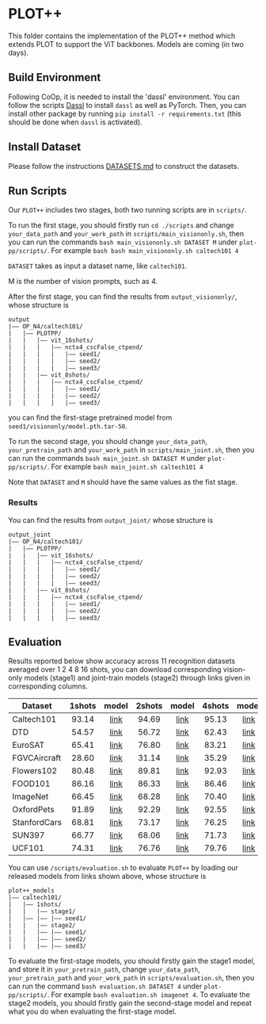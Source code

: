 # PLOT++
This folder contains the implementation of the PLOT++ method which extends PLOT to support the ViT backbones. Models are coming (in two days). 


## Build Environment
Following CoOp, it is needed to install the 'dassl' environment. You can follow the scripts [Dassl](https://github.com/KaiyangZhou/Dassl.pytorch#installation) to install `dassl` as well as PyTorch. Then, you can install other package by running `pip install -r requirements.txt` (this should be done when `dassl` is activated).


## Install Dataset
Please follow the instructions [DATASETS.md](https://github.com/KaiyangZhou/CoOp/blob/main/DATASETS.md) to construct the datasets.


## Run Scripts


Our `PLOT++` includes two stages, both two running scripts are in `scripts/`. 

To run the first stage, you should firstly run `cd ./scripts` and change `your_data_path` and `your_work_path` in `scripts/main_visiononly.sh`, then you can run the commands `bash main_visiononly.sh DATASET M` under `plot-pp/scripts/`. For example `bash bash main_visiononly.sh caltech101 4`

`DATASET` takes as input a dataset name, like `caltech101`. 

M is the number of vision prompts, such as 4.

After the first stage, you can find the results from `output_visiononly/`, whose structure is
```
output
|–– OP_N4/caltech101/
|   |–– PLOTPP/
|   |   |–– vit_16shots/
|   |   |   |–– nctx4_cscFalse_ctpend/
|   |   |   |   |–– seed1/
|   |   |   |   |–– seed2/
|   |   |   |   |–– seed3/
|   |   |–– vit_8shots/
|   |   |   |–– nctx4_cscFalse_ctpend/
|   |   |   |   |–– seed1/
|   |   |   |   |–– seed2/
|   |   |   |   |–– seed3/
```
you can find the first-stage pretrained model from `seed1/visiononly/model.pth.tar-50`.

To run the second stage, you should change `your_data_path`, `your_pretrain_path` and `your_work_path` in `scripts/main_joint.sh`, then you can run the commands `bash main_joint.sh DATASET M` under `plot-pp/scripts/`. For example `bash main_joint.sh caltech101 4`

Note that `DATASET` and `M` should have the same values as the fist stage.

### Results

You can find the results from `output_joint/` whose structure is

```
output_joint
|–– OP_N4/caltech101/
|   |–– PLOTPP/
|   |   |–– vit_16shots/
|   |   |   |–– nctx4_cscFalse_ctpend/
|   |   |   |   |–– seed1/
|   |   |   |   |–– seed2/
|   |   |   |   |–– seed3/
|   |   |–– vit_8shots/
|   |   |   |–– nctx4_cscFalse_ctpend/
|   |   |   |   |–– seed1/
|   |   |   |   |–– seed2/
|   |   |   |   |–– seed3/
```


## Evaluation

Results reported below show accuracy across 11 recognition datasets averaged over 1 2 4 8 16 shots, you can download corresponding vision-only models (stage1) and joint-train models (stage2) through links given in corresponding columns.

| Dataset      | 1shots | model | 2shots | model | 4shots | model | 8shots | model | 16shots | model |
|------------  |:-----:|:-----:|:-----:|:-----:|:-----:|:-----:|:-----:|:-----:|:-----:|:-----:|
| Caltech101   | 93.14 | [link](https://mbzuaiac-my.sharepoint.com/:f:/g/personal/zhengqing_gao_mbzuai_ac_ae/EpC3d68Pux5PkGBpUdBdJlcB_8U1bE4B_7iah1MW4I89Qg?e=vxrJGJ) | 94.69 | [link](https://mbzuaiac-my.sharepoint.com/:f:/g/personal/zhengqing_gao_mbzuai_ac_ae/EvgO7kJupK5HiEkQAn3ZUzgBHJg4Oyih4ku0gp0m_QrjyA?e=LpHrYl) | 95.13 | [link](https://mbzuaiac-my.sharepoint.com/:f:/g/personal/zhengqing_gao_mbzuai_ac_ae/EtgwloTb4MtOppbHiMwFTJEBN4dp4jD2H-FCEmSRZG810A?e=7hS8Ec) | 95.51 | [link](https://mbzuaiac-my.sharepoint.com/:f:/g/personal/zhengqing_gao_mbzuai_ac_ae/EhFiGP8jX0RApGU432Oo7I8Bsb7Tx4RbDsCUH9NKSltCng?e=hfUPjS) | 96.04 | [link](https://mbzuaiac-my.sharepoint.com/:f:/g/personal/zhengqing_gao_mbzuai_ac_ae/EktGNwCnbtNHos9kgYV27tQB2eVOwpDlpP2BSnSrCdpdfw?e=Qkvilk) |
| DTD          | 54.57 | [link](https://mbzuaiac-my.sharepoint.com/:f:/g/personal/zhengqing_gao_mbzuai_ac_ae/EsRgj4ZUbDRMhW21q0nIUhMBKqFdpBuObo8H19ht8cUHng?e=FnyruT) | 56.72 | [link](https://mbzuaiac-my.sharepoint.com/:f:/g/personal/zhengqing_gao_mbzuai_ac_ae/EvtV_bw1y7tPoObvHnI9wLoB2dyLeczmAkUJIGO9EGCa7Q?e=bPywfG) | 62.43 | [link](https://mbzuaiac-my.sharepoint.com/:f:/g/personal/zhengqing_gao_mbzuai_ac_ae/EhJ4QMsjQ6lBmoiJVh08bIYBSxAo0_0DlloxFcxNpkYu6g?e=vplGyO) | 66.49 | [link](https://mbzuaiac-my.sharepoint.com/:f:/g/personal/zhengqing_gao_mbzuai_ac_ae/Eup_f1aNqVVIlZjpZ3B9nMoBj09xJQxKfbsxWVljKNQm5w?e=1UZd4q) | 71.43 | [link](https://mbzuaiac-my.sharepoint.com/:f:/g/personal/zhengqing_gao_mbzuai_ac_ae/EtUyPQbtHjVKqW4rGegEVqkBBQ15wN_Ip-p31eYYsIbdLg?e=obc9RF) |
| EuroSAT      | 65.41 | [link](https://mbzuaiac-my.sharepoint.com/:f:/g/personal/zhengqing_gao_mbzuai_ac_ae/En4S1gqR94NEra5WwycVcgcBIgNclPl6HK8Y_CtuhrZFTQ?e=iFktfL) | 76.80 | [link](https://mbzuaiac-my.sharepoint.com/:f:/g/personal/zhengqing_gao_mbzuai_ac_ae/EgmVkurgSI5FnGVJb0ZRt_gBAlApnF-wNvI7LvfKRf0okQ?e=cb5Efq) | 83.21 | [link](https://mbzuaiac-my.sharepoint.com/:f:/g/personal/zhengqing_gao_mbzuai_ac_ae/EpjQMS808TpDqzb2p-Utc88BRcEaTklqdKjUmoHxO32SQA?e=yLO7BH) | 88.37 | [link](https://mbzuaiac-my.sharepoint.com/:f:/g/personal/zhengqing_gao_mbzuai_ac_ae/EsN7jMoKXwxEkqR-3M4j4HAB9zLC0q_PxIwe6cjk40SHmg?e=GQAVHE) | 92.00 | [link](https://mbzuaiac-my.sharepoint.com/:f:/g/personal/zhengqing_gao_mbzuai_ac_ae/ErBcLogSVD5LkNKcFU5VJVAB0_Tv17guzoUtM6Rb9W1sfA?e=b5WJfh) |
| FGVCAircraft | 28.60 | [link](https://mbzuaiac-my.sharepoint.com/:f:/g/personal/zhengqing_gao_mbzuai_ac_ae/Eg7zuRGnVslBlcMoK7YqnfcBLJtJ-V1AM114QUgHPFWx0A?e=fy73fm) | 31.14 | [link](https://mbzuaiac-my.sharepoint.com/:f:/g/personal/zhengqing_gao_mbzuai_ac_ae/EsidgefYrjNIophMkt1p-BABX8043Lsdt6MfyZdJoEh2Hg?e=ECSzXF) | 35.29 | [link](https://mbzuaiac-my.sharepoint.com/:f:/g/personal/zhengqing_gao_mbzuai_ac_ae/EsR_-hWn-XxIucv4DToMdGYBvs1mGqTh6oenn1fbrlwYZA?e=Bc7go3) | 41.42 | [link](https://mbzuaiac-my.sharepoint.com/:f:/g/personal/zhengqing_gao_mbzuai_ac_ae/Etw5ybVaHFtCqB7t5vFJ_-gBhkpNLu_bEsdTakyvkot1Dw?e=sOMbNO) | 46.74 | [link](https://mbzuaiac-my.sharepoint.com/:f:/g/personal/zhengqing_gao_mbzuai_ac_ae/EkUgAeN7o9tOjRoCVOhGD_UBOCRAGVpEOLP6QCA7XlPLYg?e=Op1e5C) |
| Flowers102   | 80.48 | [link](https://mbzuaiac-my.sharepoint.com/:f:/g/personal/zhengqing_gao_mbzuai_ac_ae/EutE09bBQNpIvWIMg5hrpI0B09YfHEQSo82KHq4y-abmpA?e=1LMdTO) | 89.81 | [link](https://mbzuaiac-my.sharepoint.com/:f:/g/personal/zhengqing_gao_mbzuai_ac_ae/Ei5owC1EViBJn2EL7lDc-dkBSLeVE-2x4KqdT_0iJpQNLA?e=SFS67Y) | 92.93 | [link](https://mbzuaiac-my.sharepoint.com/:f:/g/personal/zhengqing_gao_mbzuai_ac_ae/EtUTWRQxExpOmdP74LfzTQ4BF72pNbIctQPa1D-ebiJjUw?e=Na55Tp) | 95.44 | [link](https://mbzuaiac-my.sharepoint.com/:f:/g/personal/zhengqing_gao_mbzuai_ac_ae/EtJYwb-Lv0xHq5lKexyFmWEBE9TbsnfluZ3FpgdtZXkb6Q?e=Z03a0Z) | 97.56 | [link](https://mbzuaiac-my.sharepoint.com/:f:/g/personal/zhengqing_gao_mbzuai_ac_ae/EmhlW-VfdxxJrNUCrTgK2BQBBu3XuyfEKqfpg7YMgEiYsw?e=XGTfWQ) |
| FOOD101      | 86.16 | [link](https://mbzuaiac-my.sharepoint.com/:f:/g/personal/zhengqing_gao_mbzuai_ac_ae/Ev2t-mQS0D5JrJj3V0EV64MB0xIwhuq04jyqYcnZE4gnvA?e=BT6dQ7) | 86.33 | [link](https://mbzuaiac-my.sharepoint.com/:f:/g/personal/zhengqing_gao_mbzuai_ac_ae/EgL0VLY1ZJ9Gp1YRqofypZEB9S2tFM14wrqRgJdG6dAKkA?e=9pK0LO) | 86.46 | [link](https://mbzuaiac-my.sharepoint.com/:f:/g/personal/zhengqing_gao_mbzuai_ac_ae/Eu7tffhul4lAjI_rKQ5PHpcB6CO1MZ1KWI-pJHdzFYrXMQ?e=O51pea) | 86.58 | [link](https://mbzuaiac-my.sharepoint.com/:f:/g/personal/zhengqing_gao_mbzuai_ac_ae/EqAeComPOy1JnkgrmtXa3IUBJjWFv-7SctPyCAPbxO95xQ?e=h91AqS) | 87.11 | [link](https://mbzuaiac-my.sharepoint.com/:f:/g/personal/zhengqing_gao_mbzuai_ac_ae/Eti4lZxRqeJOnvVhFZyFaLsBVJARYBUMqkUbU0U7UibwWA?e=udoWIq) |
| ImageNet     | 66.45 | [link](https://mbzuaiac-my.sharepoint.com/:f:/g/personal/zhengqing_gao_mbzuai_ac_ae/EthJgxAV9adKoRLUJJFQ7kwBK1nQsl2o6y4aUWlnqcZDdQ?e=rqD9Sm) | 68.28 | [link](https://mbzuaiac-my.sharepoint.com/:f:/g/personal/zhengqing_gao_mbzuai_ac_ae/EpodJ-4zuGRJg-H5L_F6zhkBtQ_rKThDhJrGQOXEDpeh3g?e=319EUh) | 70.40 | [link](https://mbzuaiac-my.sharepoint.com/:f:/g/personal/zhengqing_gao_mbzuai_ac_ae/EuqHtUZPavJLoSaatKpfdl4BIEG2LS0nqRXXQ1u_ub_qlQ?e=jcAzqe) | 71.31 | [link](https://mbzuaiac-my.sharepoint.com/:f:/g/personal/zhengqing_gao_mbzuai_ac_ae/EgGihjxSk1tOvYlxiIU5zpMBDpHrnrdjd0It-BX6hou48A?e=buJpC0) | 72.60 | [link](https://mbzuaiac-my.sharepoint.com/:f:/g/personal/zhengqing_gao_mbzuai_ac_ae/EscvB4NMippEnLGGfFUDE5oBOwjEz39nvptGEGQGO7oiZg?e=6xRg0c) |
| OxfordPets   | 91.89 | [link](https://mbzuaiac-my.sharepoint.com/:f:/g/personal/zhengqing_gao_mbzuai_ac_ae/EptQFej4VBxEgAoknhK9UBABl4d4Hcwv1vuy_VWVJkzzIg?e=8OPQSy) | 92.29 | [link](https://mbzuaiac-my.sharepoint.com/:f:/g/personal/zhengqing_gao_mbzuai_ac_ae/Ek1jb-FipqVPjMvvwugWg-8BEJ9qXYrGaMhZq-T_qg546Q?e=ctwL3b) | 92.55 | [link](https://mbzuaiac-my.sharepoint.com/:f:/g/personal/zhengqing_gao_mbzuai_ac_ae/EoZX9scUDslFmCbSw6KHRHsBYc3kqot1NV72oO3h3vOCWA?e=GMNJQM) | 93.02 | [link](https://mbzuaiac-my.sharepoint.com/:f:/g/personal/zhengqing_gao_mbzuai_ac_ae/Ek7V8NufkO9JvrEMoYL91H4BBogN7ZAxMFc6xF-r_pcyig?e=91mRcd) | 93.59 | [link](https://mbzuaiac-my.sharepoint.com/:f:/g/personal/zhengqing_gao_mbzuai_ac_ae/EmwyuN-CBw5OjVIPI7m4Q5kBDL8bwq57GuBjlzG3B8zeGw?e=gaPlpK) |
| StanfordCars | 68.81 | [link](https://mbzuaiac-my.sharepoint.com/:f:/g/personal/zhengqing_gao_mbzuai_ac_ae/EpZsc4Arwx9Ph6Wb-likzBoBw8fxfPdxMz8mOfeB19YKPQ?e=xxARp3) | 73.17 | [link](https://mbzuaiac-my.sharepoint.com/:f:/g/personal/zhengqing_gao_mbzuai_ac_ae/Eq7is_0bJ7FEvu_06bMH-iEB3d3YcybJkj9XOB8sVpYBAg?e=P92HX6) | 76.25 | [link](https://mbzuaiac-my.sharepoint.com/:f:/g/personal/zhengqing_gao_mbzuai_ac_ae/EoHWJH_0xeFIgXJywB1uFnUBIctkj90Evej0_kKzeadzJQ?e=GqmjDU) | 81.26 | [link](https://mbzuaiac-my.sharepoint.com/:f:/g/personal/zhengqing_gao_mbzuai_ac_ae/EkrpCOAFhUBHuexlYhU4Ae8BbNW97rPMW60Uz8p8oOb8ag?e=2wk9US) | 84.55 | [link](https://mbzuaiac-my.sharepoint.com/:f:/g/personal/zhengqing_gao_mbzuai_ac_ae/ErRlaVwjyaVDke1k_s8iWBYBe5usZn8cr6DGtmmph2aBUA?e=Nqcubi) |
| SUN397       | 66.77 | [link](https://mbzuaiac-my.sharepoint.com/:f:/g/personal/zhengqing_gao_mbzuai_ac_ae/EuOvgVWtSz5HiJdNd8XfS0kB9O2uSN5gc9DyzdERxDAf_A?e=I7zQz3) | 68.06 | [link](https://mbzuaiac-my.sharepoint.com/:f:/g/personal/zhengqing_gao_mbzuai_ac_ae/Ent0vQXNAfpLpf4lIcmY4EEBz3cuHPhENfatmeXCwNSGCA?e=pBuvyT) | 71.73 | [link](https://mbzuaiac-my.sharepoint.com/:f:/g/personal/zhengqing_gao_mbzuai_ac_ae/Eg2jxf0pEmxKm2Lw3MF-LZMBGteNHLAmOQTUEqmN7FvcXA?e=ivwlHK) | 73.93 | [link](https://mbzuaiac-my.sharepoint.com/:f:/g/personal/zhengqing_gao_mbzuai_ac_ae/EpAFtEzEujhLpxguA7_q-JoBu_YwjN36Emhb8d57zc_thA?e=PYu8Z7) | 76.03 | [link](https://mbzuaiac-my.sharepoint.com/:f:/g/personal/zhengqing_gao_mbzuai_ac_ae/EtXeFhvuO_tJmZaJlo44hJ8Bo0g1frAQwd2HWvzTr-MxnQ?e=94Bhwc) |
| UCF101       | 74.31 | [link](https://mbzuaiac-my.sharepoint.com/:f:/g/personal/zhengqing_gao_mbzuai_ac_ae/EvJqUHG0BYpNpT28fnY8yI8BvLwCTEgU_cPqLpDatGmYKQ?e=tS5d5O) | 76.76 | [link](https://mbzuaiac-my.sharepoint.com/:f:/g/personal/zhengqing_gao_mbzuai_ac_ae/EpSke3fI--pAjpjNiBPuMycBXYArQkF-ZpZdT-hKXInoDA?e=nWRFOb) | 79.76 | [link](https://mbzuaiac-my.sharepoint.com/:f:/g/personal/zhengqing_gao_mbzuai_ac_ae/EndIfUyFVkNMlU0NxqRbgjoB_kCAdWjDyy4qdkhKZ7Yntg?e=Fw3Tz2) | 82.80 | [link](https://mbzuaiac-my.sharepoint.com/:f:/g/personal/zhengqing_gao_mbzuai_ac_ae/Ejv0gZpnLfRHsu9mzoMVTZ4B-tmfqBtQ9R6fUi1K1N7TlQ?e=zwQOvF) | 85.34 | [link](https://mbzuaiac-my.sharepoint.com/:f:/g/personal/zhengqing_gao_mbzuai_ac_ae/EiGTvdSwgZVOhm9HeXvLxQcBrjpwdb5zvaoKqG7qkzAT_A?e=SJ8tUR) |
 
You can use `/scripts/evaluation.sh` to evaluate `PLOT++` by loading our released models from links shown above, whose structure is

```
plot++_models
|–– caltech101/
|   |–– 1shots/
|   |   |–– stage1/
|   |–– |–– |–– seed1/
|   |   |–– stage2/
|   |   |–– |–– seed1/
|   |   |–– |–– seed2/
|   |   |–– |–– seed3/
```

To evaluate the first-stage models, you should firstly gain the stage1 model, and store it in `your_pretrain_path`, change `your_data_path`, `your_pretrain_path` and `your_work_path` in `scripts/evaluation.sh`, then you can run the command `bash evaluation.sh DATASET 4` under `plot-pp/scripts/`. For example `bash evaluation.sh imagenet 4`. To evaluate the stage2 models, you should firstly gain the second-stage model and repeat what you do when evaluating the first-stage model.

